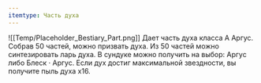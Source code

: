 ```yaml
---
itemtype: Часть духа
---
```

![[Temp/Placeholder_Bestiary_Part.png]]
Дает часть духа класса А Аргус. Собрав 50 частей, можно призвать духа. Из 50 частей можно синтезировать ларь духа. В сундуке можно получить на выбор: Аргус либо Блеск · Аргус. Если дух достиг максимальной звездности, вы получите пыль духа х16.
